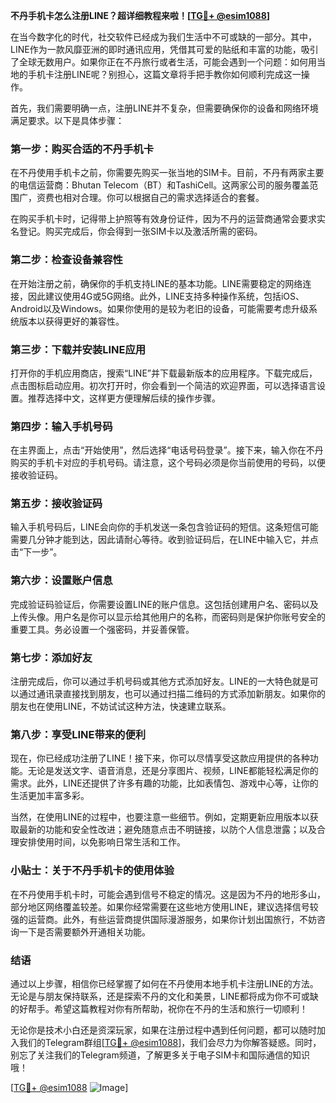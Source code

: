 **不丹手机卡怎么注册LINE？超详细教程来啦！[[TG💪+ @esim1088](https://t.me/s/esim1088)]**

在当今数字化的时代，社交软件已经成为我们生活中不可或缺的一部分。其中，LINE作为一款风靡亚洲的即时通讯应用，凭借其可爱的贴纸和丰富的功能，吸引了全球无数用户。如果你正在不丹旅行或者生活，可能会遇到一个问题：如何用当地的手机卡注册LINE呢？别担心，这篇文章将手把手教你如何顺利完成这一操作。

首先，我们需要明确一点，注册LINE并不复杂，但需要确保你的设备和网络环境满足要求。以下是具体步骤：

### **第一步：购买合适的不丹手机卡**

在不丹使用手机卡之前，你需要先购买一张当地的SIM卡。目前，不丹有两家主要的电信运营商：Bhutan Telecom（BT）和TashiCell。这两家公司的服务覆盖范围广，资费也相对合理。你可以根据自己的需求选择适合的套餐。

在购买手机卡时，记得带上护照等有效身份证件，因为不丹的运营商通常会要求实名登记。购买完成后，你会得到一张SIM卡以及激活所需的密码。

### **第二步：检查设备兼容性**

在开始注册之前，确保你的手机支持LINE的基本功能。LINE需要稳定的网络连接，因此建议使用4G或5G网络。此外，LINE支持多种操作系统，包括iOS、Android以及Windows。如果你使用的是较为老旧的设备，可能需要考虑升级系统版本以获得更好的兼容性。

### **第三步：下载并安装LINE应用**

打开你的手机应用商店，搜索“LINE”并下载最新版本的应用程序。下载完成后，点击图标启动应用。初次打开时，你会看到一个简洁的欢迎界面，可以选择语言设置。推荐选择中文，这样更方便理解后续的操作步骤。

### **第四步：输入手机号码**

在主界面上，点击“开始使用”，然后选择“电话号码登录”。接下来，输入你在不丹购买的手机卡对应的手机号码。请注意，这个号码必须是你当前使用的号码，以便接收验证码。

### **第五步：接收验证码**

输入手机号码后，LINE会向你的手机发送一条包含验证码的短信。这条短信可能需要几分钟才能到达，因此请耐心等待。收到验证码后，在LINE中输入它，并点击“下一步”。

### **第六步：设置账户信息**

完成验证码验证后，你需要设置LINE的账户信息。这包括创建用户名、密码以及上传头像。用户名是你可以显示给其他用户的名称，而密码则是保护你账号安全的重要工具。务必设置一个强密码，并妥善保管。

### **第七步：添加好友**

注册完成后，你可以通过手机号码或其他方式添加好友。LINE的一大特色就是可以通过通讯录直接找到朋友，也可以通过扫描二维码的方式添加新朋友。如果你的朋友也在使用LINE，不妨试试这种方法，快速建立联系。

### **第八步：享受LINE带来的便利**

现在，你已经成功注册了LINE！接下来，你可以尽情享受这款应用提供的各种功能。无论是发送文字、语音消息，还是分享图片、视频，LINE都能轻松满足你的需求。此外，LINE还提供了许多有趣的功能，比如表情包、游戏中心等，让你的生活更加丰富多彩。

当然，在使用LINE的过程中，也要注意一些细节。例如，定期更新应用版本以获取最新的功能和安全性改进；避免随意点击不明链接，以防个人信息泄露；以及合理安排使用时间，以免影响日常生活和工作。

### **小贴士：关于不丹手机卡的使用体验**

在不丹使用手机卡时，可能会遇到信号不稳定的情况。这是因为不丹的地形多山，部分地区网络覆盖较差。如果你经常需要在这些地方使用LINE，建议选择信号较强的运营商。此外，有些运营商提供国际漫游服务，如果你计划出国旅行，不妨咨询一下是否需要额外开通相关功能。

### **结语**

通过以上步骤，相信你已经掌握了如何在不丹使用本地手机卡注册LINE的方法。无论是与朋友保持联系，还是探索不丹的文化和美景，LINE都将成为你不可或缺的好帮手。希望这篇教程对你有所帮助，祝你在不丹的生活和旅行一切顺利！

无论你是技术小白还是资深玩家，如果在注册过程中遇到任何问题，都可以随时加入我们的Telegram群组[[TG💪+ @esim1088](https://t.me/s/esim1088)]，我们会尽力为你解答疑惑。同时，别忘了关注我们的Telegram频道，了解更多关于电子SIM卡和国际通信的知识哦！

[[TG💪+ @esim1088](https://t.me/s/esim1088) ![Image](https://i.postimg.cc/4NQfJmqS/Snipaste-2025-05-13-00-14-12.png)]